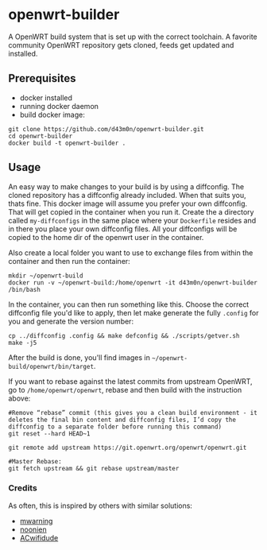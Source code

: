 # openwrt-builder
A OpenWRT build system that is set up with the correct toolchain. A favorite community OpenWRT repository gets cloned, feeds get updated and installed.

## Prerequisites
- docker installed
- running docker daemon
- build docker image:
```
git clone https://github.com/d43m0n/openwrt-builder.git
cd openwrt-builder
docker build -t openwrt-builder .
```

## Usage
An easy way to make changes to your build is by using a diffconfig. The cloned repository has a diffconfig already included. When that suits you, thats fine. This docker image will assume you prefer your own diffconfig. That will get copied in the container when you run it. Create the a directory called `my-diffconfigs` in the same place where your `Dockerfile` resides and in there you place your own diffconfig files. All your diffconfigs will be copied to the home dir of the openwrt user in the container.

Also create a local folder you want to use to exchange files from within the container and then run the container:
```
mkdir ~/openwrt-build
docker run -v ~/openwrt-build:/home/openwrt -it d43m0n/openwrt-builder /bin/bash
```
In the container, you can then run something like this. Choose the correct diffconfig file you'd like to apply, then let make generate the fully `.config` for you and generate the version number:
```
cp ../diffconfig .config && make defconfig && ./scripts/getver.sh
make -j5
```
After the build is done, you'll find images in `~/openwrt-build/openwrt/bin/target`.

If you want to rebase against the latest commits from upstream OpenWRT, go to `/home/openwrt/openwrt`, rebase and then build with the instruction above:
```
#Remove “rebase” commit (this gives you a clean build environment - it deletes the final bin content and diffconfig files, I’d copy the diffconfig to a separate folder before running this command)
git reset --hard HEAD~1

git remote add upstream https://git.openwrt.org/openwrt/openwrt.git

#Master Rebase:
git fetch upstream && git rebase upstream/master 
```

### Credits
As often, this is inspired by others with similar solutions:
- [mwarning](https://github.com/mwarning/docker-openwrt-builder)
- [noonien](https://github.com/noonien/docker-openwrt-buildroot)
- [ACwifidude](https://github.com/ACwifidude/openwrt.git)